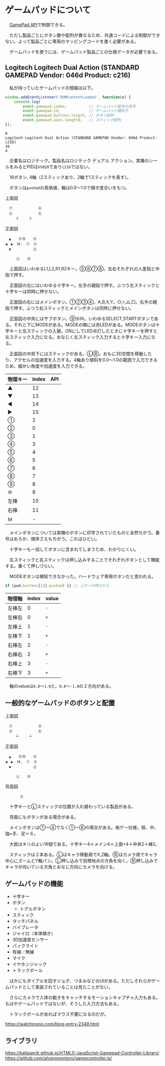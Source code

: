 # ゲームパッドについて

　[GamePad API][]で制御できる。

[GamePad API]:https://developer.mozilla.org/ja/docs/Web/API/Gamepad_API/Using_the_Gamepad_API

　ただし製品ごとにボタン数や配列が異なるため、共通コードによる制御ができない。よって製品ごとに専用のマッピングコードを書く必要がある。

　ゲームパッドを使うには、ゲームパッド製品ごとの仕様データが必要である。

## Logitech Logitech Dual Action (STANDARD GAMEPAD Vendor: 046d Product: c216)

　私が持っていたゲームパッドの情報は以下。

```javascript
window.addEventListener('DOMContentLoaded', function(e) {
    console.log(
        event.gamepad.index,          // ゲームパッド配列の添字
        event.gamepad.id,             // ゲームパッド識別子
        event.gamepad.buttons.length, // ボタン配列
        event.gamepad.axes.length);   // スティック配列
});
```
```
0
Logitech Logitech Dual Action (STANDARD GAMEPAD Vendor: 046d Product: c216)
16
4
```

　企業名はロジテック。製品名はロジテック デュアル アクション。実機のシールをみるとPIDは`VV020`であり`c216`ではない。

　16ボタン, 4軸（2スティックあり、2軸で1スティックを表す）。

　ボタンは`pushed`の真偽値、軸は0.0〜1.0で傾き度合いをもつ。


上面図
```
　⑦　　　　　　　⑧
　⑤　　　　　　　⑥
　　　┴　　　┴
```
正面図
```
　▲　　⑨⑩　　④
◀　▶　Ｍ．　①　③
　▼　　　　　　②

　　　Ⓛ　　Ⓡ
```

　上面図はいわゆるL1,L2,R1,R2キー。⑤⑥⑦⑧。左右それぞれの人差指と中指で押す。

　正面図の左にはいわゆる十字キー。左手の親指で押す。ふつう左スティックと十字キーは同時に押せない。

　正面図の右にはメインボタン。①②③④。A,B,X,Y。○,☓,△,□。右手の親指で押す。ふつう右スティックとメインボタンは同時に押せない。

　正面図の中央にはサブボタン。⑨⑩Ｍ。いわゆるSELECT,STARTボタンである。それと下にMODEがある。MODEの隣には赤LEDがある。MODEボタンは十字キーと左スティックの入替。ONにしてLED点灯したときに十字キーを押すと左スティック入力になる。おなじく左スティック入力すると十字キー入力になる。

　正面図の中央下にはスティックがある。ⓁⓇ。おもに3D空間を移動したり、アクセルの加速度を入力する。4軸あり傾斜を0.0〜1.0の範囲で入力できるため、細かい角度や加速度を入力できる。

物理キー|index|API
--------|-----|---
▲|12
▼|13
◀|14
▶|15
①|2
②|0
③|1
④|3
⑤|4
⑥|5
⑦|6
⑧|7
⑨|8
⑩|9
左棒|10
右棒|11
Ｍ|-

　メインボタンについては実機のボタンに印字されていたものと全然ちがう。番号はおろか、順序さえもちがう。これはひどい。

　十字キーも一括してボタンに含まれてしまうため、わかりにくい。

　左スティックと右スティックは押し込みすることでそれぞれボタンとして機能する。重くて押しづらい。

　MODEボタンは検知できなかった。ハードウェア専用ボタンだと思われる。

```javascript
if (pad.buttons[12].pushed) {} // 上キーが押された
```

物理軸|index|value
--------|-----|-----
左棒左|0|`-`
左棒右|0|`+`
左棒上|1|`-`
左棒下|1|`+`
右棒左|2|`-`
右棒右|2|`+`
右棒上|3|`-`
右棒下|3|`+`

　軸のvalueは`0.0`〜`1.0`と、`0.0`〜`-1.0`の２方向がある。

## 一般的なゲームパッドのボタンと配置

上面図
```
　⑦　　　　　　　⑧
　⑤　　　　　　　⑥
　　　┴　　　┴
```
正面図
```
　▲　　⑨⑩　　④
◀　▶　Ｍ．　①　③
　▼　　　　　　②

　　　Ⓛ　　Ⓡ
```
背面図
```
　　　　Ⓩ
```

　十字キーとⓁスティックの位置が入れ替わっている製品がある。

　背面にもボタンがある場合がある。

　メインボタンは①〜④でなく①〜⑥の場合がある。格ゲー仕様。弱、中、強×手、足＝６。

　大抵はキリのよい16個である。十字キー4＋メイン4＋上面+4＋中央2＋棒2。

　スティックは２本ある。Ⓛはキャラ移動用でX,Z軸。Ⓡはカメラ用でキャラ中心にズームとY軸パン。Ⓛ押し込みで目標地点の方角を向く。Ⓡ押し込みでキャラが向いている方角とおなじ方向にカメラを向ける。

## ゲームパッドの機能

* 十字キー
* ボタン
    * トグルボタン
* スティック
* タッチパネル
* バイブレータ
* ジャイロ（本体傾き）
* 3D加速度センサー
* バックライト
* 有線／無線
* マイク
* イヤホンジャック
* トラックボール

　ほかにもダイアルを回すジョグ、つまみなどのUIがある。ただしそれらがゲームパッドとして実装されていることは見たことがない。

　さらにカメラで人体の動きをキャッチするモーションキャプチャ入力もある。もはやゲームパッドではないが、そうした入力方法もある。

　トラックボールがあればマウス不要になるのだが。

https://watchmono.com/blog-entry-2349.html

## ライブラリ

https://kallaspriit.github.io/HTML5-JavaScript-Gamepad-Controller-Library/
https://github.com/alvaromontoro/gamecontroller.js/

